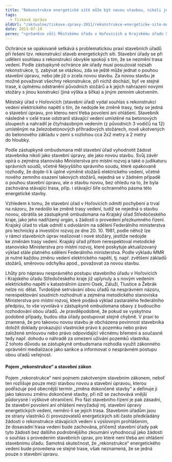 ```yaml
---
title: "Rekonstrukce energetické sítě může být novou stavbou, nikoli jen úpravou"
tags:
  - Tisková zpráva
oldUrl: "/aktualne/tiskove-zpravy-2011/rekonstrukce-energeticke-site-muze-byt-novou-stavbou-nikoli-jen-upravou"
date: 2011-07-19
perex: "<p>Sankce vůči Městskému úřadu v Hořovicích a Krajskému úřadu Středočeského kraje:</p><p>Výměnu původní stavby za novou nelze považovat za pouhou stavební úpravu. Jestliže v rámci rekonstrukce sítě elektrického vedení dojde k úplné výměně původních stožárů za nové, konstrukčně odlišné, navíc v jiném osazení, nemůže se jednat o pouhou úpravu. Městskému úřadu v Hořovicích však k závěru, že nejde o novou stavbu, stačilo, že nedošlo ke změně trasy vedení.</p>"
---
```


<!-- imported from the old website -->

<p>Ochránce se opakovaně setkává s problematickou praxí stavebních úřadů při řešení tzv. rekonstrukcí staveb energetických sítí. Stavební úřady se při udělení souhlasu s rekonstrukcí obvykle spokojí s tím, že se nezmění trasa vedení. Podle zástupkyně ochránce ale úřady musí posuzovat rozsah rekonstrukce, tj. zabývat se otázkou, zda se ještě může jednat o pouhou stavební úpravu, nebo jde již o zcela novou stavbu. Za novou stavbu je možné považovat všechny rekonstrukce, při nichž dochází, byť ve stejné trase, k úplnému odstranění původních stožárů a k jejich nahrazení novými stožáry s jinou konstrukcí (jiná výška a šířka) a jiným zemním ukotvením.</p><p>Městský úřad v Hořovicích (stavební úřad) vydal souhlas s rekonstrukcí vedení elektrického napětí s tím, že nedojde ke změně trasy, tedy se jedná o stavební úpravu, pro kterou není třeba povolení ani ohlášení. Stavebník následně v celé trase odstranil stávající vedení umístěné na betonových sloupech a nahradil je čtyřnásobným vedením (z původních 3 vodičů na 12) umístěným na železobetonových příhradových stožárech, nově ukotvených do betonového základu v zemi s rozlohou cca 2x2 metry a 2 metry do hloubky.</p><p>Podle zástupkyně ombudsmana měl stavební úřad vyhodnotit žádost stavebníka nikoli jako stavební úpravy, ale jako novou stavbu. Svůj závěr opírá o zejména stanovisko Ministerstva pro místní rozvoj a také o judikaturu správních soudů, včetně Nejvyššího správního soudu, které opakovaně rozhodly, že dojde-li k úplné výměně stožárů elektrického vedení, včetně nového zemního osazení takových stožárů, nejedná se v žádném případě o pouhou stavební úpravu, ale o stavbu novou, bez ohledu na to, že byla zachována stávající trasa, příp. i stávající šíře ochranného pásma této energetické stavby. </p><p>Vzhledem k tomu, že stavební úřad v Hořovicích odmítl pochybení a trval na názoru, že nedošlo ke změně trasy vedení, tudíž se nejedná o stavbu novou, obrátila se zástupkyně ombudsmana na Krajský úřad Středočeského kraje, jako jeho nadřízený orgán, s žádostí o provedení přezkumného řízení. Krajský úřad to však odmítl s odvoláním na sdělení Federálního ministerstva pro technický a investiční rozvoj ze dne 20. 10. 1981, podle něhož lze v rámci stavebních úprav realizovat i nové stožáry, jestliže nedojde ke změnám trasy vedení. Krajský úřad přitom nerespektoval metodické stanovisko Ministerstva pro místní rozvoj, které poskytuje aktualizovaný výklad stále platného sdělení Federálního ministerstva. Podle výkladu MMR je nutné každou změnu vedení elektrického napětí, tj. např. zvětšení základů stožárů, směrovou odchylku apod., považovat za novou stavbu.</p><p>Lhůty pro nápravu nesprávného postupu stavebního úřadu v Hořovicích i Krajského úřadu Středočeského kraje již uplynuly a s novým vedením elektrického napětí v katastrálním území Osek, Záluží, Tlustice a Žebrák nelze nic dělat. Tvrdošíjné setrvávání obou úřadů na nesprávném názoru, nerespektování soudních rozhodnutí a zejména metodického stanoviska Ministerstva pro místní rozvoj, které podává výklad zastaralého federálního předpisu, to vše vyvolává v zástupkyně ombudsmana obavy z budoucího rozhodování obou úřadů. Je pravděpodobné, že pokud se vyskytnou podobné případy, budou oba úřady postupovat stejně chybně. V praxi to znamená, že pro takovou novou stavbu je obcházena povinnost stavebníka doložit doklady prokazující vlastnické právo k pozemku nebo právo založené smlouvou nebo právo odpovídající věcnému břemeni a současně tedy např. dohodu o náhradě za omezení užívání pozemků vlastníka. Z tohoto důvodu se zástupkyně ombudsmana rozhodla využít zákonného oprávnění medializace jako sankce a informovat o nesprávném postupu obou úřadů veřejnost.</p><h4>Pojem „rekonstrukce“ a stavební zákon</h4><p>Pojem „rekonstrukce“ není pojmem zakotveným stavebním zákonem, neboť ten rozlišuje pouze mezi stavbou novou a stavební úpravou, kterou podřazuje pod obecnější termín „změna dokončené stavby“ a definuje ji jako takovou změnu dokončené stavby, při níž se zachovává vnější půdorysné i výškové ohraničení. Pro fázi stavebního řízení je pak zásadní, že stavební povolení ani ohlášení nevyžadují mj. stavební úpravy energetických vedení, nemění-li se jejich trasa. Stavebním úřadům jsou ze strany vlastníků či provozovatelů energetických sítí často předkládány žádosti o rekonstrukce stávajících vedení s výslovným prohlášením, že dosavadní trasa vedení bude zachována, přičemž stavební úřady pak tyto žádosti bez dalšího podrobnějšího zkoumání vyhodnocují jako žádosti o souhlas s provedením stavebních úprav, pro které není třeba ani ohlášení stavebnímu úřadu. Samotná skutečnost, že „rekonstrukce“ energetického vedení bude provedena ve stejné trase, však neznamená, že se jedná pouze o stavební úpravu.</p>
